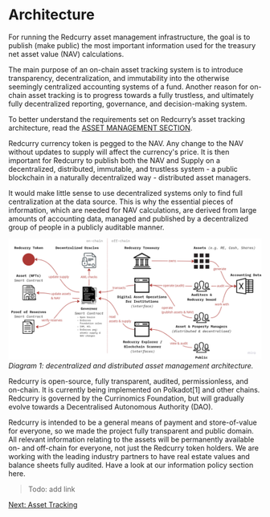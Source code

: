 # Architecture
For running the Redcurry asset management infrastructure, the goal is to publish (make public) the most important information used for the treasury net asset value (NAV) calculations.

The main purpose of an on-chain asset tracking system is to introduce transparency, decentralization, and immutability into the otherwise seemingly centralized accounting systems of a fund. Another reason for on-chain asset tracking is to progress towards a fully trustless, and ultimately fully decentralized reporting, governance, and decision-making system.

To better understand the requirements set on Redcurry’s asset tracking architecture, read the [ASSET MANAGEMENT SECTION](/asset/treasury/treasury.md).

Redcurry currency token is pegged to the NAV. Any change to the NAV without updates to supply will affect the currency's price. It is then important for Redcurry to publish both the NAV and Supply on a decentralized, distributed, immutable, and trustless system - a public blockchain in a naturally decentralized way - distributed asset managers. 

It would make little sense to use decentralized systems only to find full centralization at the data source. This is why the essential pieces of information, which are needed for NAV calculations, are derived from large amounts of accounting data, managed and published by a decentralized group of people in a publicly auditable manner.

![image](../../media/img/redc_arch.png)
*Diagram 1: decentralized and distributed asset management architecture.*

Redcurry is open-source, fully transparent, audited, permissionless, and on-chain. It is currently being implemented on Polkadot[1] and other chains. Redcurry is governed by the Currinomics Foundation, but will gradually evolve towards a Decentralised Autonomous Authority (DAO).
 
Redcurry is intended to be a general means of payment and store-of-value for everyone, so we made the project fully transparent and public domain. All relevant information relating to the assets will be permanently available on- and off-chain for everyone, not just the Redcurry token holders. We are working with the leading industry partners to have real estate values and balance sheets fully audited. Have a look at our information policy section here.
> Todo: add link    


[Next: Asset Tracking](/asset/technology/tracking.md)
